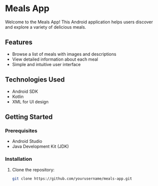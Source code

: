 # Meals App

Welcome to the Meals App! This Android application helps users discover and explore a variety of delicious meals. 

## Features

- Browse a list of meals with images and descriptions
- View detailed information about each meal
- Simple and intuitive user interface

## Technologies Used

- Android SDK
- Kotlin
- XML for UI design

## Getting Started

### Prerequisites

- Android Studio
- Java Development Kit (JDK)

### Installation

1. Clone the repository:

   ```bash
   git clone https://github.com/yourusername/meals-app.git
